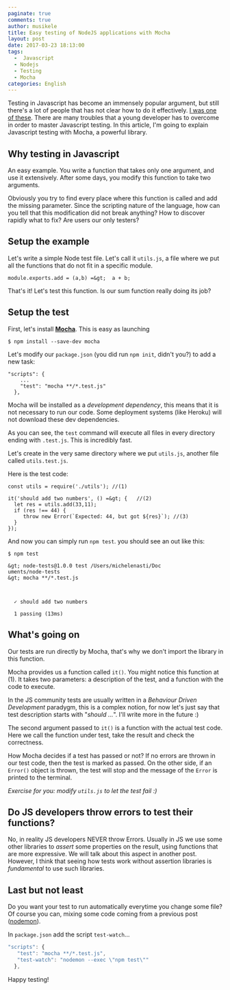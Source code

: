 ```yaml
---
paginate: true
comments: true
author: musikele
title: Easy testing of NodeJS applications with Mocha
layout: post
date: 2017-03-23 18:13:00
tags:
  -  Javascript
  - Nodejs
  - Testing
  - Mocha
categories: English
---
```

Testing in Javascript has become an immensely popular argument, but still there's a lot of people that has not clear how to do it effectively. [I was one of these](/2016/08/my-very-personal-javascript-fatigue/). There are many troubles that a young developer has to overcome in order to master Javascript testing. In this article, I'm going to explain Javascript testing with Mocha, a powerful library.

## Why testing in Javascript

An easy example. You write a function that takes only one argument, and use it extensively. After some days, you modify this function to take two arguments.

Obviously you try to find every place where this function is called and add the missing parameter. Since the scripting nature of the language, how can you tell that this modification did not break anything? How to discover rapidly what to fix? Are users our only testers?

## Setup the example

Let's write a simple Node test file. Let's call it `utils.js`, a file where we put all the functions that do not fit in a specific module.

```
module.exports.add = (a,b) =&gt;  a + b;
```

That's it! Let's test this function. Is our sum function really doing its job?

## Setup the test

First, let's install 
<a href="https://mochajs.org"><strong>Mocha</strong></a>. This is easy as launching

```
$ npm install --save-dev mocha 
```

Let's modify our `package.json` (you did run `npm init`, didn't you?) to add a new task:

```
"scripts": {
    ... 
    "test": "mocha **/*.test.js"
  },
```

Mocha will be installed as a *development dependency*, this means that it is not necessary to run our code. Some deployment systems (like Heroku) will not download these dev dependencies.

As you can see, the `test` command will execute all files in every directory ending with `.test.js`. This is incredibly fast.

Let's create in the very same directory where we put `utils.js`, another file called `utils.test.js`.

Here is the test code:
```
const utils = require('./utils'); //(1)

it('should add two numbers', () =&gt; {   //(2)
  let res = utils.add(33,11);
  if (res !== 44) {
     throw new Error(`Expected: 44, but got ${res}`); //(3)
  }
});
```

And now you can simply run `npm test`. you should see an out like this:

```
$ npm test

&gt; node-tests@1.0.0 test /Users/michelenasti/Doc
uments/node-tests
&gt; mocha **/*.test.js



  ✓ should add two numbers

  1 passing (13ms)

```

## What's going on

Our tests are run directly by Mocha, that's why we don't import the library in this function.

Mocha provides us a function called `it()`. You might notice this function at (1). It takes two parameters: a description of the test, and a function with the code to execute.

In the JS community tests are usually written in a *Behaviour Driven Development* paradygm, this is a complex notion, for now let's just say that test description starts with "*should ...*". I'll write more in the future :)

The second argument passed to `it()` is a function with the actual test code. Here we call the function under test, take the result and check the correctness.

How Mocha decides if a test has passed or not? If no errors are thrown in our test code, then the test is marked as passed. On the other side, if an `Error()` object is thrown, the test will stop and the message of the `Error` is printed to the terminal.

*Exercise for you: modify `utils.js` to let the test fail :)*

## Do JS developers throw errors to test their functions? 

No, in reality JS developers NEVER throw Errors. Usually in JS we use some other libraries to *assert* some properties on the result, using functions that are more expressive. We will talk about this aspect in another post. However, I think that seeing how tests work without assertion libraries is _fundamental_ to use such libraries. 

## Last but not least 

Do you want your test to run automatically everytime you change some file? Of course you can, mixing some code coming from a previous post ([nodemon](https://michelenasti.com/2017/01/31/develop-faster-in-nodejs-with-nodemon.html)).

In `package.json` add the script `test-watch`... 

```javascript
"scripts": {
   "test": "mocha **/*.test.js",
   "test-watch": "nodemon --exec \"npm test\""
  },
```

Happy testing!
